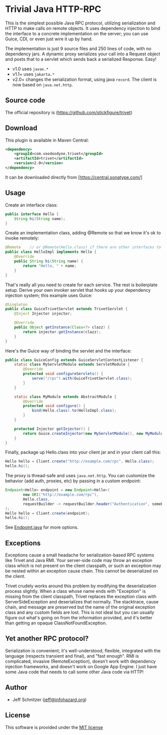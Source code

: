 # Trivial Java HTTP-RPC

This is the simplest possible Java RPC protocol, utilizing serialization and HTTP to make calls on remote objects. It
uses dependency injection to bind the interface to a concrete implementation on the server; you can use Guice,
CDI, or even just wire it up by hand.

The implementation is just 9 source files and 250 lines of code, with no dependency jars. A dynamic proxy serializes
your call into a Request object and posts that to a servlet which sends back a serialized Response. Easy!

 * v1.0 uses `javax.*`
 * v1.1+ uses `jakarta.*`
 * v2.0+ changes the serialization format, using java `record`. The client is now based on `java.net.http`.  

## Source code

The official repository is (https://github.com/stickfigure/trivet)

## Download

This plugin is available in Maven Central:

```xml
<dependency>
	<groupId>com.voodoodyne.trivet</groupId>
	<artifactId>trivet</artifactId>
	<version>2.0</version>
</dependency>
```

It can be downloaded directly from [https://central.sonatype.com/]

## Usage

Create an interface class:

```java
public interface Hello {
	String hi(String name);
}
```

Create an implementation class, adding @Remote so that we know it's ok to invoke remotely:

```java
@Remote    // or @Remote(Hello.class) if there are other interfaces to exclude
public class HelloImpl implements Hello {
	@Override
	public String hi(String name) {
		return "Hello, " + name;
	}
}
```

That's really all you need to create for each service. The rest is boilerplate setup. Derive your own invoker servlet that hooks up your dependency injection system; this example uses Guice:

```java
@Singleton
public class GuiceTrivetServlet extends TrivetServlet {
	@Inject Injector injector;

	@Override
	public Object getInstance(Class<?> clazz) {
		return injector.getInstance(clazz);
	}
}
```

Here's the Guice way of binding the servlet and the interface:

```java
public class GuiceConfig extends GuiceServletContextListener {
	static class MyServletModule extends ServletModule {
		@Override
		protected void configureServlets() {
			serve("/rpc").with(GuiceTrivetServlet.class);
		}
	}

	static class MyModule extends AbstractModule {
		@Override
		protected void configure() {
			bind(Hello.class).to(HelloImpl.class);
		}
	}

	protected Injector getInjector() {
		return Guice.createInjector(new MyServletModule(), new MyModule());
	}
}
```

Finally, package up Hello.class into your client jar and in your client call this:

```java
Hello hello = Client.create("http://example.com/rpc", Hello.class);
hello.hi();
```

The proxy is thread-safe and uses `java.net.http`. You can customize the behavior (add auth, proxies, etc) by passing
in a custom endpoint:

```java
Endpoint<Hello> endpoint = new Endpoint<Hello>(
		new URI("http://example.com/rpc"),
        Hello.class,
        requestBuilder -> requestBuilder.header("Authentication", someBearerToken)
);
Hello hello = Client.create(endpoint);
hello.hi();
```

See [Endpoint.java](https://github.com/stickfigure/trivet/blob/master/src/main/java/com/voodoodyne/trivet/Endpoint.java)
for more options.

## Exceptions

Exceptions cause a small headache for serialization-based RPC systems like Trivet and Java RMI. Your server-side
code may throw an exception class which is not present on the client classpath, or such an exception may be nested
within an exception cause chain. This cannot be deserialized on the client.

Trivet crudely works around this problem by modifying the deserialization process slightly. When a class whose name
ends with "Exception" is missing from the client classpath, Trivet replaces the exception class with ServerSideException
and deserializes that normally. The stacktrace, cause chain, and message are preserved but the name of the original exception
class and any custom fields are lost. This is not ideal but you can usually figure out what's going on from the information
provided, and it's better than getting an opaque ClassNotFoundException.

## Yet another RPC protocol?

Serialization is convenient; it's well-understood, flexible, integrated with the language (respects transient and final),
and "fast enough". RMI is complicated, invasive (RemoteException), doesn't work with dependency injection frameworks,
and doesn't work on Google App Engine. I just have some Java code that needs to call some other Java code via HTTP!

## Author

* Jeff Schnitzer (jeff@infohazard.org)

## License

This software is provided under the [MIT license](http://opensource.org/licenses/MIT)
